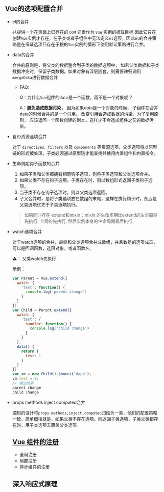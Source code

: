 ## Vue的选项配置合并

- el的合并

  `el`提供一个在页面上已存在的 `DOM` 元素作为 `Vue` 实例的挂载目标,因此它只在创建`Vue`实例才存在，在子类或者子组件中无法定义`el`选项，因此`el`的合并策略是在保证选项只存在于根的`Vue`实例的情形下使用默认策略进行合并。

- data的合并

  合并的原则是，将父类的数据整合到子类的数据选项中， 如若父类数据和子类数据冲突时，保留子类数据。如果对象有深层嵌套，则需要递归调用`mergeData`进行数据合并

  - FAQ:

    Q：为什么`Vue`组件的`data`是一个函数，而不是一个对象呢？

    A：**避免造成数据污染**， 因为如果data是一个对象的时候， 子组件在合并data的时候合并的是一个引用， 改变引用会造成数据的污染，为了复用原则， 应该返回一个函数创建的副本，这样才不会造成组件之前的数据污染。

- 自带资源选项合并

  对于 `directives、filters` 以及 `components` 等资源选项，父类选项将以原型链的形式被处理。子类必须通过原型链才能查找并使用内置组件和内置指令。

- 生命周期钩子函数的合并

  1. 如果子类和父类都拥有相同钩子选项，则将子类选项和父类选项合并。
  2. 如果父类不存在钩子选项，子类存在时，则以数组形式返回子类钩子选项。
  3. 当子类不存在钩子选项时，则以父类选项返回。
  4. 子父合并时，是将子类选项放在数组的末尾，这样在执行钩子时，永远是父类选项优先于子类选项执行。

  

  > 如果同时存在 extend和mixin：mixin 的生命周期比extend的生命周期先执行,  全局的先执行, 然后实例本身的生命周期最后执行

  

- watch选项合并

  对于watch选项的合并，最终和父类选项合并成数组，并且数组的选项成员，可以是回调函数，选项对象，或者函数名。

  ⚠️： 父类watch先执行

  示例：

  ```js
  var Parent = Vue.extend({
    watch: {
      'test': function() {
        console.log('parent change')
      }
    }
  })
  var Child = Parent.extend({
    watch: {
      'test': {
        handler: function() {
          console.log('child change')
        }
      }
    },
    data() {
      return {
        test: 1
      }
    }
  })
  var vm = new Child().$mount('#app');
  vm.test = 2;
  // 输出结果
  parent change
  child change
  
  ```

  

- props methods inject computed合并

  源码的设计将`props.methods,inject,computed`归结为一类，他们的配置策略一致，简单概括就是，如果父类不存在选项，则返回子类选项，子类父类都存在时，用子类选项去覆盖父类选项。

  

  

  ## [Vue 组件的注册](https://ustbhuangyi.github.io/vue-analysis/v2/components/component-register.html#%E5%85%A8%E5%B1%80%E6%B3%A8%E5%86%8C)

  - 全局注册
  - 局部注册
  - 异步组件的注册

  

  

  

  ##  深入响应式原理

  
